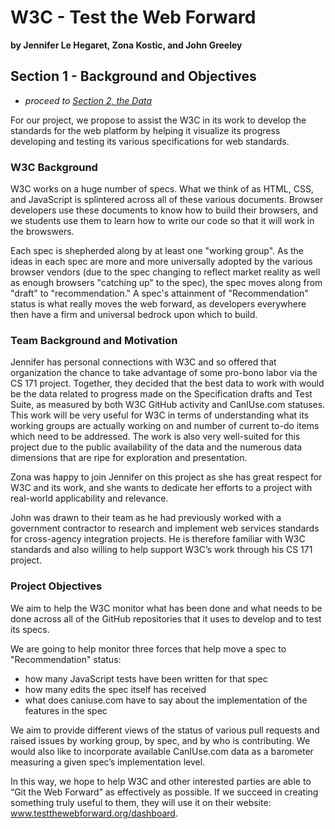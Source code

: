 # W3C - Test the Web Forward
**by Jennifer Le Hegaret, Zona Kostic, and John Greeley**

## Section 1 - Background and Objectives

* *proceed to [Section 2, the Data](data.md)*

For our project, we propose to assist the W3C in its work to develop the standards for the web platform by helping it visualize its progress developing and testing its various specifications for web standards.

### W3C Background

W3C works on a huge number of specs.  What we think of as HTML, CSS, and JavaScript is splintered across all of these various documents.  Browser developers use these documents to know how to build their browsers, and we students use them to learn how to write our code so that it will work in the browswers.

Each spec is shepherded along by at least one "working group".  As the ideas in each spec are more and more universally adopted by the various browser vendors (due to the spec changing to reflect market reality as well as enough browsers "catching up" to the spec), the spec moves along from "draft" to "recommendation."  A spec's attainment of "Recommendation" status is what really moves the web forward, as developers everywhere then have a firm and universal bedrock upon which to build.

### Team Background and Motivation

Jennifer has personal connections with W3C and so offered that organization the chance to take advantage of some pro-bono labor via the CS 171 project.  Together, they decided that the best data to work with would be the data related to progress made on the Specification drafts and Test Suite, as measured by both W3C GitHub activity and CanIUse.com statuses.  This work will be very useful for W3C in terms of understanding what its working groups are actually working on and number of current to-do items which need to be addressed.   The work is also very well-suited for this project due to the public availability of the data and the numerous data dimensions that are ripe for exploration and presentation.

Zona was happy to join Jennifer on this project as she has great respect for W3C and its work, and she wants to dedicate her efforts to a project with real-world applicability and relevance.

John was drawn to their team as he had previously worked with a government contractor to research and implement web services standards for cross-agency integration projects.  He is therefore familiar with W3C standards and also willing to help support W3C’s work through his CS 171 project.

### Project Objectives

We aim to help the W3C monitor what has been done and what needs to be done across all of the GitHub repositories that it uses to develop and to test its specs.

We are going to help monitor three forces that help move a spec to "Recommendation" status:
- how many JavaScript tests have been written for that spec
- how many edits the spec itself has received
- what does caniuse.com have to say about the implementation of the features in the spec

We aim to provide different views of the status of various pull requests and raised issues by working group, by spec, and by who is contributing.  We would also like to incorporate available CanIUse.com data as a barometer measuring a given spec’s implementation level.

In this way, we hope to help W3C and other interested parties are able to “Git the Web Forward” as effectively as possible.  If we succeed in creating something truly useful to them, they will use it on their website:  www.testthewebforward.org/dashboard.

